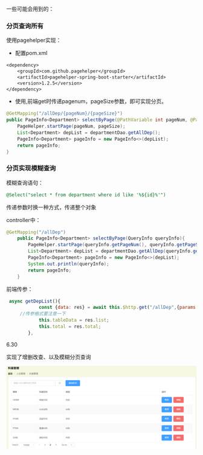 一些可能会用到的：

### 分页查询所有

使用pagehelper实现：

* 配置pom.xml

```
<dependency>
    <groupId>com.github.pagehelper</groupId>
    <artifactId>pagehelper-spring-boot-starter</artifactId>
    <version>1.2.5</version>
</dependency>
```

* 使用,前端get时传递pagenum，pageSize参数，即可实现分页。

```java
@GetMapping("/allDep/{pageNum}/{pageSize}")
public PageInfo<Department> selectByPage(@PathVariable int pageNum, @PathVariable int pageSize){
    PageHelper.startPage(pageNum, pageSize);
    List<Department> depList = departmentDao.getAllDep();
    PageInfo<Department> pageInfo = new PageInfo<>(depList);
    return pageInfo;
}
```

### 分页实现模糊查询

模糊查询语句：

```sql
@Select("select * from department where id like '%${id}%'")
```

传递参数时换一种方式，传递整个对象

controller中：

```java
@GetMapping("/allDep")
    public PageInfo<Department> selectByPage(QueryInfo queryInfo){
        PageHelper.startPage(queryInfo.getPageNum(), queryInfo.getPageSize());
        List<Department> depList = departmentDao.getAllDep(queryInfo.getQuery());
        PageInfo<Department> pageInfo = new PageInfo<>(depList);
        System.out.println(queryInfo);
        return pageInfo;
    }
```

前端传参：

```javascript
 async getDepList(){
            const {data: res} = await this.$http.get("/allDep",{params:this.queryInfo});
     //传参格式要注意一下
            this.tableData = res.list;
            this.total = res.total;
        },
```

6.30

实现了增删改查、以及模糊分页查询

![image-20210630173029731](readme.assets/image-20210630173029731.png)
